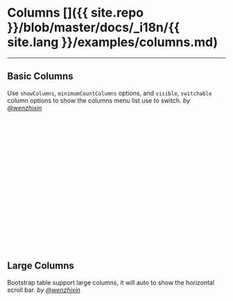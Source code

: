 # Columns []({{ site.repo }}/blob/master/docs/_i18n/{{ site.lang }}/examples/columns.md)

---

## Basic Columns

Use `showColumns`, `minimumCountColumns` options, and `visible`, `switchable` column options to show the columns menu list use to switch. _by [@wenzhixin](https://github.com/wenzhixin)_

<iframe width="100%" height="300" data-src="http://jsfiddle.net/wenyi/e3nk137y/24/embedded/html,result" allowfullscreen="allowfullscreen" frameborder="0"></iframe>

## Large Columns

Bootstrap table support large columns, it will auto to show the horizontal scroll bar. _by [@wenzhixin](https://github.com/wenzhixin)_

<iframe width="100%" height="350" data-src="http://jsfiddle.net/wenyi/e3nk137y/26/embedded/html,js,result" allowfullscreen="allowfullscreen" frameborder="0"></iframe>